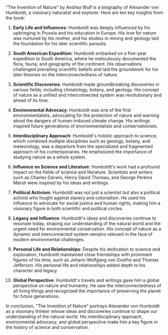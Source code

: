"The Invention of Nature" by Andrea Wulf is a biography of Alexander von Humboldt, a visionary naturalist and explorer. Here are ten key insights from the book:

1. **Early Life and Influences**: Humboldt was deeply influenced by his upbringing in Prussia and his education in Europe. His love for nature was nurtured by his mother, and his studies in mining and geology laid the foundation for his later scientific pursuits.

2. **South American Expedition**: Humboldt embarked on a five-year expedition to South America, where he meticulously documented the flora, fauna, and geography of the continent. His observations challenged prevailing scientific beliefs and laid the groundwork for his later theories on the interconnectedness of nature.

3. **Scientific Discoveries**: Humboldt made groundbreaking discoveries in various fields, including climatology, botany, and geology. His concept of nature as a unified and interconnected system was revolutionary and ahead of its time.

4. **Environmental Advocacy**: Humboldt was one of the first environmentalists, advocating for the protection of nature and warning about the dangers of human-induced climate change. His writings inspired future generations of environmentalists and conservationists.

5. **Interdisciplinary Approach**: Humboldt's holistic approach to science, which combined multiple disciplines such as geology, botany, and meteorology, was a departure from the specialized and fragmented approach of his contemporaries. He emphasized the importance of studying nature as a whole system.

6. **Influence on Science and Literature**: Humboldt's work had a profound impact on the fields of science and literature. Scientists and writers such as Charles Darwin, Henry David Thoreau, and George Perkins Marsh were inspired by his ideas and writings.

7. **Political Activism**: Humboldt was not just a scientist but also a political activist who fought against slavery and colonialism. He used his influence to advocate for social justice and human rights, making him a visionary figure in both scientific and political circles.

8. **Legacy and Influence**: Humboldt's ideas and discoveries continue to resonate today, shaping our understanding of the natural world and the urgent need for environmental conservation. His concept of nature as a dynamic and interconnected system remains relevant in the face of modern environmental challenges.

9. **Personal Life and Relationships**: Despite his dedication to science and exploration, Humboldt maintained close friendships with prominent figures of his time, such as Johann Wolfgang von Goethe and Thomas Jefferson. His personal life and relationships added depth to his character and legacy.

10. **Global Perspective**: Humboldt's travels and writings gave him a global perspective on nature and humanity. He saw the interconnectedness of all living things and recognized the importance of preserving the planet for future generations.

In conclusion, "The Invention of Nature" portrays Alexander von Humboldt as a visionary thinker whose ideas and discoveries continue to shape our understanding of the natural world. His interdisciplinary approach, environmental advocacy, and global perspective make him a key figure in the history of science and conservation.